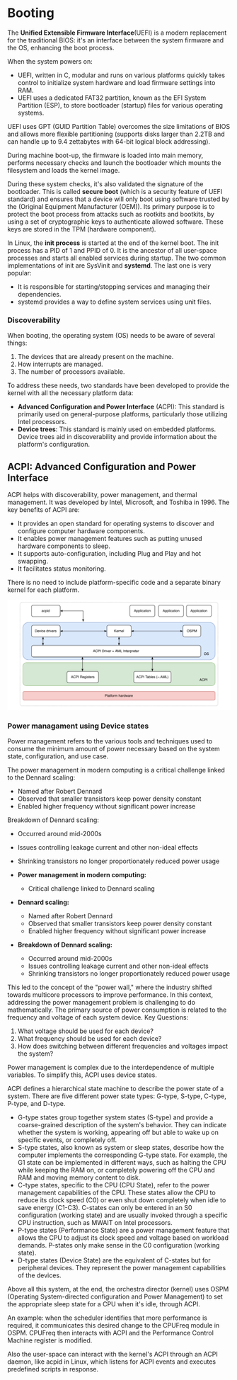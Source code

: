# Booting

The **Unified Extensible Firmware Interface**(UEFI) is a modern replacement for the traditional BIOS: it's an interface between the system firmware and the OS, enhancing the boot process.

When the system powers on:

- UEFI, written in C, modular and runs on various platforms quickly takes control to initialize system hardware and load firmware settings into RAM. 
- UEFI uses a dedicated FAT32 partition, known as the EFI System Partition (ESP), to store bootloader (startup) files for various operating systems. 

UEFI uses GPT (GUID Partition Table) overcomes the size limitations of BIOS and allows more flexible partitioning​​ (supports disks larger than 2.2TB and can handle up to 9.4 zettabytes with 64-bit logical block addressing).

During machine boot-up, the firmware is loaded into main memory, performs necessary checks and launch the bootloader which mounts the filesystem and loads the kernel image. 

During these system checks, it's also validated the signature of the bootloader. This is called **secure boot** (which is a security feature of UEFI standard) and ensures that a device will only boot using software trusted by the (Original Equipment Manufacturer (OEM)).
Its primary purpose is to protect the boot process from attacks such as rootkits and bootkits, by using a set of cryptographic keys to authenticate allowed software. 
These keys are stored in the TPM (hardware component). 

In Linux, the **init process** is started at the end of the kernel boot. The init process has a PID of 1 and PPID of 0. It is the ancestor of all user-space processes and starts all enabled services during startup. The two common implementations of init are SysVinit and **systemd**. The last one is very popular:  

- It is responsible for starting/stopping services and managing their dependencies.
- systemd provides a way to define system services using unit files.

### Discoverability

When booting, the operating system (OS) needs to be aware of several things: 

1. The devices that are already present on the machine.
2. How interrupts are managed.
3. The number of processors available.

To address these needs, two standards have been developed to provide the kernel with all the necessary platform data: 

- **Advanced Configuration and Power Interface** (ACPI): This standard is primarily used on general-purpose platforms, particularly those utilizing Intel processors. 
- **Device trees**: This standard is mainly used on embedded platforms. Device trees aid in discoverability and provide information about the platform's configuration.

## ACPI: Advanced Configuration and Power Interface 

ACPI helps with discoverability, power management, and thermal management. It was developed by Intel, Microsoft, and Toshiba in 1996. 
The key benefits of ACPI are:

- It provides an open standard for operating systems to discover and configure computer hardware components.
- It enables power management features such as putting unused hardware components to sleep.
- It supports auto-configuration, including Plug and Play and hot swapping. 
- It facilitates status monitoring.

There is no need to include platform-specific code and a separate binary kernel for each platform.

![](images/Pasted%20image%2020240524172921.png)

### Power managament using Device states

Power management refers to the various tools and techniques used to consume the minimum amount of power necessary based on the system state, configuration, and use case.

The power management in modern computing is a critical challenge linked to the Dennard scaling:
- Named after Robert Dennard
- Observed that smaller transistors keep power density constant
- Enabled higher frequency without significant power increase

Breakdown of Dennard scaling:
- Occurred around mid-2000s
- Issues controlling leakage current and other non-ideal effects
- Shrinking transistors no longer proportionately reduced power usage

- **Power management in modern computing:**
  - Critical challenge linked to Dennard scaling

- **Dennard scaling:**
  - Named after Robert Dennard
  - Observed that smaller transistors keep power density constant
  - Enabled higher frequency without significant power increase

- **Breakdown of Dennard scaling:**
  - Occurred around mid-2000s
  - Issues controlling leakage current and other non-ideal effects
  - Shrinking transistors no longer proportionately reduced power usage

This led to the concept of the "power wall," where the industry shifted towards multicore processors to improve performance. 
In this context, addressing the power management problem is challenging to do mathematically. The primary source of power consumption is related to the frequency and voltage of each system device.
Key Questions:

1. What voltage should be used for each device?
2. What frequency should be used for each device?
3. How does switching between different frequencies and voltages impact the system?

Power management is complex due to the interdependence of multiple variables. To simplify this, ACPI uses device states.

ACPI defines a hierarchical state machine to describe the power state of a system. There are five different power state types: G-type, S-type, C-type, P-type, and D-type.

- G-type states group together system states (S-type) and provide a coarse-grained description of the system's behavior. They can indicate whether the system is working, appearing off but able to wake up on specific events, or completely off.
- S-type states, also known as system or sleep states, describe how the computer implements the corresponding G-type state. For example, the G1 state can be implemented in different ways, such as halting the CPU while keeping the RAM on, or completely powering off the CPU and RAM and moving memory content to disk.
- C-type states, specific to the CPU (CPU State), refer to the power management capabilities of the CPU. These states allow the CPU to reduce its clock speed (C0) or even shut down completely when idle to save energy (C1-C3). C-states can only be entered in an S0 configuration (working state) and are usually invoked through a specific CPU instruction, such as MWAIT on Intel processors.
- P-type states (Performance State) are a power management feature that allows the CPU to adjust its clock speed and voltage based on workload demands. P-states only make sense in the C0 configuration (working state).
- D-type states (Device State) are the equivalent of C-states but for peripheral devices. They represent the power management capabilities of the devices.


Above all this system, at the end, the orchestra director (kernel) uses OSPM (Operating System-directed configuration and Power Management) to set the appropriate sleep state for a CPU when it's idle, through ACPI.

An example: when the scheduler identifies that more performance is required, it communicates this desired change to the CPUFreq module in OSPM. CPUFreq then interacts with ACPI and the Performance Control Machine register is modified. 

Also the user-space can interact with the kernel's ACPI through an ACPI daemon, like acpid in Linux, which listens for ACPI events and executes predefined scripts in response.

